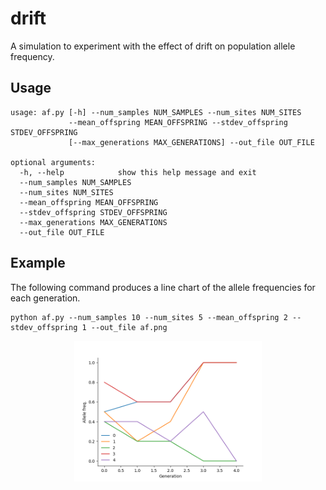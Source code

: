 # drift
A simulation to experiment with the effect of drift on population allele frequency.

## Usage 
```
usage: af.py [-h] --num_samples NUM_SAMPLES --num_sites NUM_SITES
             --mean_offspring MEAN_OFFSPRING --stdev_offspring STDEV_OFFSPRING
             [--max_generations MAX_GENERATIONS] --out_file OUT_FILE

optional arguments:
  -h, --help            show this help message and exit
  --num_samples NUM_SAMPLES
  --num_sites NUM_SITES
  --mean_offspring MEAN_OFFSPRING
  --stdev_offspring STDEV_OFFSPRING
  --max_generations MAX_GENERATIONS
  --out_file OUT_FILE
```

## Example
The following command produces a line chart of the allele frequencies for each generation.
```
python af.py --num_samples 10 --num_sites 5 --mean_offspring 2 --stdev_offspring 1 --out_file af.png
```
<center><img src="/doc/fig1.png" width="300"/></center>


